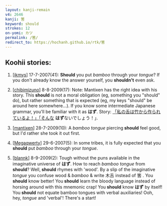 ```yaml
---
layout: kanji-remain
v4: 2646
kanji: 筈
keyword: should
strokes: 12
on-yomi: カツ
permalink: /筈/
redirect_to: https://hochanh.github.io/rtk/筈
---
```


## Koohii stories: 

1) [<a href="http://kanji.koohii.com/profile/ikmys">ikmys</a>] 17-7-2007(41): <strong>Should</strong> you put <em>bamboo</em> through your <em>tongue</em>? If you don&#039;t already know the answer yourself, you <strong>shouldn&#039;t</strong> even ask.

2) [<a href="http://kanji.koohii.com/profile/chibimizuno">chibimizuno</a>] 8-8-2009(17): Note: Mantixen has the right idea with his story. This<strong> should</strong> is not a moral obligation (eg, something you &quot;should&quot; do), but rather something that is expected (eg, my keys &quot;should&quot; be around here somewhere...). If you know some intermediate Japanese grammar, you&#039;ll be familiar with it as <strong>はず</strong>. Story: <a href="midori://search?text=「私の舌は竹から作られているよ！」「そんな">「私の舌は竹から作られているよ！」「そんな</a> <strong>はず</strong>ないでしょう！｣.

3) [<a href="http://kanji.koohii.com/profile/mantixen">mantixen</a>] 28-7-2009(10): A <em>bamboo</em> <em>tongue</em> piercing<strong> should</strong> feel good, but I&#039;d rather she took it out first.

4) [<a href="http://kanji.koohii.com/profile/Megaqwerty">Megaqwerty</a>] 29-6-2007(5): In some tribes, it is fully expected that you<strong> should</strong> put <em>bamboo</em> through your <em>tongue</em>.

5) [<a href="http://kanji.koohii.com/profile/blannk">blannk</a>] 8-9-2009(2): Tough without the puns available in the imaginative universe of <strong>はず</strong>. How to reach <em>bamboo tongue</em> from<strong> should</strong>? Well,<strong> should</strong> rhymes with &#039;wood&#039;. By a slip of the imaginative <em>tongue</em> you confuse wood &amp; <em>bamboo</em> &amp; write 木舌 instead of 筈 . You<strong> should</strong> know better! You<strong> should</strong> learn the bloody language instead of horsing around with this mnemonic crap! You<strong> should</strong> know <strong>はず</strong> by itself! You<strong> should</strong> not equate bamboo tongues with verbal auxiliaries! Ooh, hey, <em>tongue</em> and &#039;verbal&#039;! There&#039;s a start!

